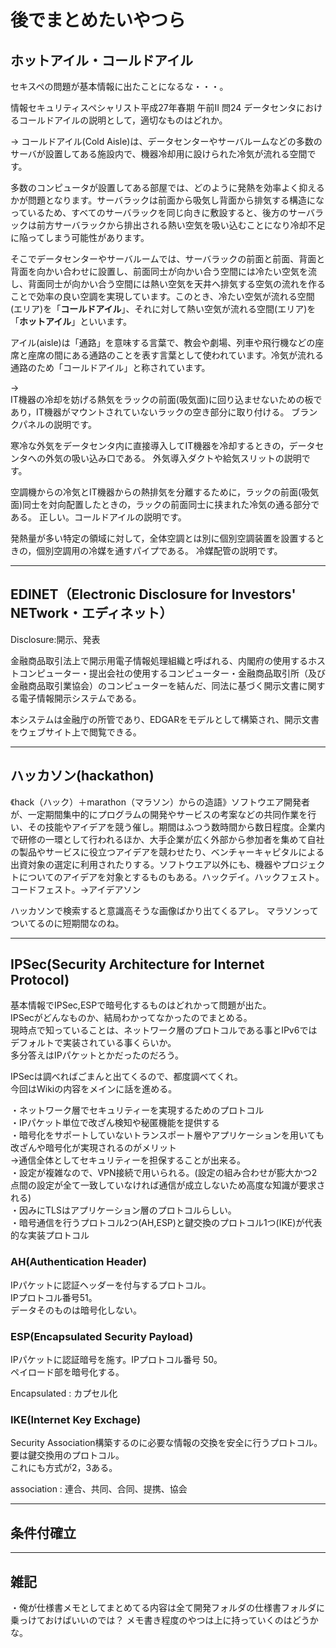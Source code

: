 # 後でまとめたいやつら

## ホットアイル・コールドアイル

セキスペの問題が基本情報に出たことになるな・・・。

情報セキュリティスペシャリスト平成27年春期 午前Ⅱ 問24
データセンタにおけるコールドアイルの説明として，適切なものはどれか。

→
コールドアイル(Cold Aisle)は、データセンターやサーバルームなどの多数のサーバが設置してある施設内で、機器冷却用に設けられた冷気が流れる空間です。

多数のコンピュータが設置してある部屋では、どのように発熱を効率よく抑えるかが問題となります。サーバラックは前面から吸気し背面から排気する構造になっているため、すべてのサーバラックを同じ向きに敷設すると、後方のサーバラックは前方サーバラックから排出される熱い空気を吸い込むことになり冷却不足に陥ってしまう可能性があります。

そこでデータセンターやサーバルームでは、サーバラックの前面と前面、背面と背面を向かい合わせに設置し、前面同士が向かい合う空間には冷たい空気を流し、背面同士が向かい合う空間には熱い空気を天井へ排気する空気の流れを作ることで効率の良い空調を実現しています。このとき、冷たい空気が流れる空間(エリア)を「**コールドアイル**」、それに対して熱い空気が流れる空間(エリア)を「**ホットアイル**」といいます。

アイル(aisle)は「通路」を意味する言葉で、教会や劇場、列車や飛行機などの座席と座席の間にある通路のことを表す言葉として使われています。冷気が流れる通路のため「コールドアイル」と称されています。

→  
IT機器の冷却を妨げる熱気をラックの前面(吸気面)に回り込ませないための板であり，IT機器がマウントされていないラックの空き部分に取り付ける。
ブランクパネルの説明です。

寒冷な外気をデータセンタ内に直接導入してIT機器を冷却するときの，データセンタへの外気の吸い込み口である。
外気導入ダクトや給気スリットの説明です。

空調機からの冷気とIT機器からの熱排気を分離するために，ラックの前面(吸気面)同士を対向配置したときの，ラックの前面同士に挟まれた冷気の通る部分である。
正しい。コールドアイルの説明です。

発熱量が多い特定の領域に対して，全体空調とは別に個別空調装置を設置するときの，個別空調用の冷媒を通すパイプである。
冷媒配管の説明です。

---

## EDINET（Electronic Disclosure for Investors' NETwork・エディネット）

Disclosure:開示、発表

金融商品取引法上で開示用電子情報処理組織と呼ばれる、内閣府の使用するホストコンピューター・提出会社の使用するコンピューター・金融商品取引所（及び金融商品取引業協会）のコンピューターを結んだ、同法に基づく開示文書に関する電子情報開示システムである。

本システムは金融庁の所管であり、EDGARをモデルとして構築され、開示文書をウェブサイト上で閲覧できる。

---

## ハッカソン(hackathon)

《hack（ハック）＋marathon（マラソン）からの造語》ソフトウエア開発者が、一定期間集中的にプログラムの開発やサービスの考案などの共同作業を行い、その技能やアイデアを競う催し。期間はふつう数時間から数日程度。企業内で研修の一環として行われるほか、大手企業が広く外部から参加者を集めて自社の製品やサービスに役立つアイデアを競わせたり、ベンチャーキャピタルによる出資対象の選定に利用されたりする。ソフトウエア以外にも、機器やプロジェクトについてのアイデアを対象とするものもある。ハックデイ。ハックフェスト。コードフェスト。→アイデアソン

ハッカソンで検索すると意識高そうな画像ばかり出てくるアレ。
マラソンってついてるのに短期間なのね。

---

## IPSec(Security Architecture for Internet Protocol)

基本情報でIPSec,ESPで暗号化するものはどれかって問題が出た。  
IPSecがどんなものか、結局わかってなかったのでまとめる。  
現時点で知っていることは、ネットワーク層のプロトコルである事とIPv6ではデフォルトで実装されている事くらいか。  
多分答えはIPパケットとかだったのだろう。  

IPSecは調べればごまんと出てくるので、都度調べてくれ。  
今回はWikiの内容をメインに話を進める。  

・ネットワーク層でセキュリティーを実現するためのプロトコル  
・IPパケット単位で改ざん検知や秘匿機能を提供する  
・暗号化をサポートしていないトランスポート層やアプリケーションを用いても改ざんや暗号化が実現されるのがメリット  
→通信全体としてセキュリティーを担保することが出来る。  
・設定が複雑なので、VPN接続で用いられる。(設定の組み合わせが膨大かつ2点間の設定が全て一致していなければ通信が成立しないため高度な知識が要求される)  
・因みにTLSはアプリケーション層のプロトコルらしい。  
・暗号通信を行うプロトコル2つ(AH,ESP)と鍵交換のプロトコル1つ(IKE)が代表的な実装プロトコル  

### AH(Authentication Header)

IPパケットに認証ヘッダーを付与するプロトコル。  
IPプロトコル番号51。  
データそのものは暗号化しない。  

### ESP(Encapsulated Security Payload)

IPパケットに認証暗号を施す。IPプロトコル番号 50。  
ペイロード部を暗号化する。  

Encapsulated : カプセル化  

### IKE(Internet Key Exchage)

Security Association構築するのに必要な情報の交換を安全に行うプロトコル。  
要は鍵交換用のプロトコル。  
これにも方式が2，3ある。  

association : 連合、共同、合同、提携、協会  

---

## 条件付確立


---

## 雑記

・俺が仕様書メモとしてまとめてる内容は全て開発フォルダの仕様書フォルダに乗っけておけばいいのでは？
メモ書き程度のやつは上に持っていくのはどうかな。
